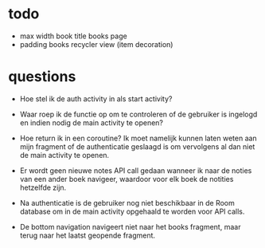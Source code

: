 # todo

- max width book title books page
- padding books recycler view (item decoration)

# questions

- Hoe stel ik de auth activity in als start activity?

- Waar roep ik de functie op om te controleren of de gebruiker is ingelogd en indien nodig de main activity te openen?

- Hoe return ik in een coroutine? Ik moet namelijk kunnen laten weten aan mijn fragment of de authenticatie geslaagd is om vervolgens al dan niet de main activity te openen.

- Er wordt geen nieuwe notes API call gedaan wanneer ik naar de noties van een ander boek navigeer, waardoor voor elk boek de notities hetzelfde zijn.

- Na authenticatie is de gebruiker nog niet beschikbaar in de Room database om in de main activity opgehaald te worden voor API calls.

- De bottom navigation navigeert niet naar het books fragment, maar terug naar het laatst geopende fragment.

  

  